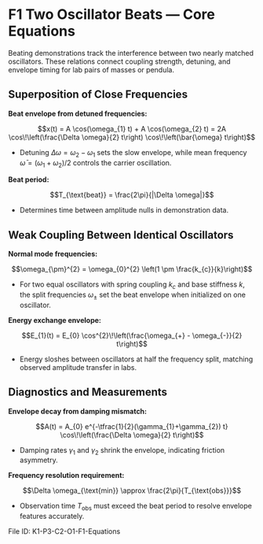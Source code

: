 # F1 Two Oscillator Beats — Core Equations

Beating demonstrations track the interference between two nearly matched oscillators. These relations connect coupling strength, detuning, and envelope timing for lab pairs of masses or pendula.

## Superposition of Close Frequencies
**Beat envelope from detuned frequencies:**

$$x(t) = A \cos(\omega_{1} t) + A \cos(\omega_{2} t) = 2A \cos\!\left(\frac{\Delta \omega}{2} t\right) \cos\!\left(\bar{\omega} t\right)$$

- Detuning $\Delta \omega = \omega_{2} - \omega_{1}$ sets the slow envelope, while mean frequency $\bar{\omega} = (\omega_{1}+\omega_{2})/2$ controls the carrier oscillation.

**Beat period:**

$$T_{\text{beat}} = \frac{2\pi}{|\Delta \omega|}$$

- Determines time between amplitude nulls in demonstration data.

## Weak Coupling Between Identical Oscillators
**Normal mode frequencies:**

$$\omega_{\pm}^{2} = \omega_{0}^{2} \left(1 \pm \frac{k_{c}}{k}\right)$$

- For two equal oscillators with spring coupling $k_{c}$ and base stiffness $k$, the split frequencies $\omega_{\pm}$ set the beat envelope when initialized on one oscillator.

**Energy exchange envelope:**

$$E_{1}(t) = E_{0} \cos^{2}\!\left(\frac{\omega_{+} - \omega_{-}}{2} t\right)$$

- Energy sloshes between oscillators at half the frequency split, matching observed amplitude transfer in labs.

## Diagnostics and Measurements
**Envelope decay from damping mismatch:**

$$A(t) = A_{0} e^{-\tfrac{1}{2}(\gamma_{1}+\gamma_{2}) t} \cos\!\left(\frac{\Delta \omega}{2} t\right)$$

- Damping rates $\gamma_{1}$ and $\gamma_{2}$ shrink the envelope, indicating friction asymmetry.

**Frequency resolution requirement:**

$$\Delta \omega_{\text{min}} \approx \frac{2\pi}{T_{\text{obs}}}$$

- Observation time $T_{\text{obs}}$ must exceed the beat period to resolve envelope features accurately.

File ID: K1-P3-C2-O1-F1-Equations
